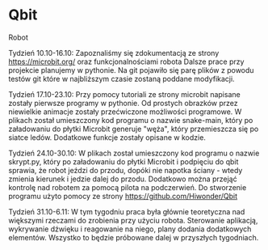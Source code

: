 # Qbit
Robot

Tydzień 10.10-16.10:
Zapoznaliśmy się zdokumentacją ze strony https://microbit.org/ oraz funkcjonalnościami robota
Dalsze prace przy projekcie planujemy w pythonie. Na git pojawiło się parę plików z powodu testów git które w najbliższym czasie zostaną poddane modyfikacji.

Tydzień 17.10-23.10:
Przy pomocy tutoriali ze strony microbit napisane zostały pierwsze programy w pythonie. Od prostych obrazków przez niewielkie animacje zostały przećwiczone możliwości programowe. W plikach został umieszczony kod programu o nazwie snake-main, który po załadowaniu do płytki Microbit generuje "węża", który przemieszcza się po siatce ledów. Dodatkowe funkcje zostały opisane w kodzie.

Tydzień 24.10-30.10: W plikach został umieszczony kod programu o nazwie skrypt.py, który po załadowaniu do płytki Microbit i podpięciu do qbit sprawia, że robot jeździ do przodu, dopóki nie napotka ściany - wtedy zmienia kierunek i jedzie dalej do przodu. Dodatkowo można przejąć kontrolę nad robotem za pomocą pilota na podczerwień. Do stworzenie programu użyto pomocy ze strony https://github.com/Hiwonder/Qbit 

Tydzień 31.10-6.11: W tym tygodniu praca była głównie teoretyczna nad większymi rzeczami do zrobienia przy użyciu robota. Sterowanie aplikacją, wykrywanie dźwięku i reagowanie na niego, plany dodania dodatkowych elementów. Wszystko to będzie próbowane dalej w przyszłych tygodniach.
